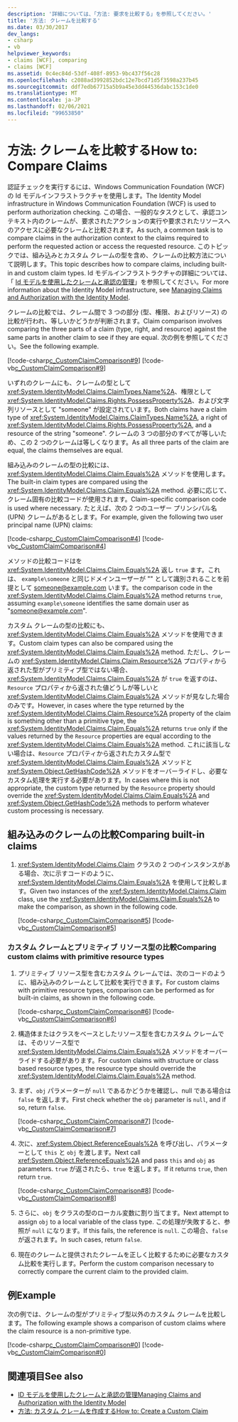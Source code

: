 ```yaml
---
description: '詳細については、「方法: 要求を比較する」を参照してください。'
title: '方法: クレームを比較する'
ms.date: 03/30/2017
dev_langs:
- csharp
- vb
helpviewer_keywords:
- claims [WCF], comparing
- claims [WCF]
ms.assetid: 0c4ec84d-53df-408f-8953-9bc437f56c28
ms.openlocfilehash: c2088ad3992852bdc12e7bcd71d5f3598a237b45
ms.sourcegitcommit: ddf7edb67715a5b9a45e3dd44536dabc153c1de0
ms.translationtype: MT
ms.contentlocale: ja-JP
ms.lasthandoff: 02/06/2021
ms.locfileid: "99653850"
---
```

# <a name="how-to-compare-claims"></a><span data-ttu-id="de715-103">方法: クレームを比較する</span><span class="sxs-lookup"><span data-stu-id="de715-103">How to: Compare Claims</span></span>

<span data-ttu-id="de715-104">認証チェックを実行するには、Windows Communication Foundation (WCF) の Id モデルインフラストラクチャを使用します。</span><span class="sxs-lookup"><span data-stu-id="de715-104">The Identity Model infrastructure in Windows Communication Foundation (WCF) is used to perform authorization checking.</span></span> <span data-ttu-id="de715-105">この場合、一般的なタスクとして、承認コンテキスト内のクレームが、要求されたアクションの実行や要求されたリソースへのアクセスに必要なクレームと比較されます。</span><span class="sxs-lookup"><span data-stu-id="de715-105">As such, a common task is to compare claims in the authorization context to the claims required to perform the requested action or access the requested resource.</span></span> <span data-ttu-id="de715-106">このトピックでは、組み込みとカスタム クレームの型を含め、クレームの比較方法について説明します。</span><span class="sxs-lookup"><span data-stu-id="de715-106">This topic describes how to compare claims, including built-in and custom claim types.</span></span> <span data-ttu-id="de715-107">Id モデルインフラストラクチャの詳細については、「 [Id モデルを使用したクレームと承認の管理](../feature-details/managing-claims-and-authorization-with-the-identity-model.md)」を参照してください。</span><span class="sxs-lookup"><span data-stu-id="de715-107">For more information about the Identity Model infrastructure, see [Managing Claims and Authorization with the Identity Model](../feature-details/managing-claims-and-authorization-with-the-identity-model.md).</span></span>

<span data-ttu-id="de715-108">クレームの比較では、クレーム間で 3 つの部分 (型、権限、およびリソース) の比較が行われ、等しいかどうかが判断されます。</span><span class="sxs-lookup"><span data-stu-id="de715-108">Claim comparison involves comparing the three parts of a claim (type, right, and resource) against the same parts in another claim to see if they are equal.</span></span> <span data-ttu-id="de715-109">次の例を参照してください。</span><span class="sxs-lookup"><span data-stu-id="de715-109">See the following example.</span></span>

[!code-csharp[c_CustomClaimComparison#9](../../../../samples/snippets/csharp/VS_Snippets_CFX/c_customclaimcomparison/cs/c_customclaimcomparison.cs#9)]
[!code-vb[c_CustomClaimComparison#9](../../../../samples/snippets/visualbasic/VS_Snippets_CFX/c_customclaimcomparison/vb/source.vb#9)]

<span data-ttu-id="de715-110">いずれのクレームにも、クレームの型として <xref:System.IdentityModel.Claims.ClaimTypes.Name%2A>、権限として <xref:System.IdentityModel.Claims.Rights.PossessProperty%2A>、および文字列リソースとして "someone" が設定されています。</span><span class="sxs-lookup"><span data-stu-id="de715-110">Both claims have a claim type of <xref:System.IdentityModel.Claims.ClaimTypes.Name%2A>, a right of <xref:System.IdentityModel.Claims.Rights.PossessProperty%2A>, and a resource of the string "someone".</span></span> <span data-ttu-id="de715-111">クレームの 3 つの部分のすべてが等しいため、この 2 つのクレームは等しくなります。</span><span class="sxs-lookup"><span data-stu-id="de715-111">As all three parts of the claim are equal, the claims themselves are equal.</span></span>

<span data-ttu-id="de715-112">組み込みのクレームの型の比較には、<xref:System.IdentityModel.Claims.Claim.Equals%2A> メソッドを使用します。</span><span class="sxs-lookup"><span data-stu-id="de715-112">The built-in claim types are compared using the <xref:System.IdentityModel.Claims.Claim.Equals%2A> method.</span></span> <span data-ttu-id="de715-113">必要に応じて、クレーム固有の比較コードが使用されます。</span><span class="sxs-lookup"><span data-stu-id="de715-113">Claim-specific comparison code is used where necessary.</span></span> <span data-ttu-id="de715-114">たとえば、次の 2 つのユーザー プリンシパル名 (UPN) クレームがあるとします。</span><span class="sxs-lookup"><span data-stu-id="de715-114">For example, given the following two user principal name (UPN) claims:</span></span>

[!code-csharp[c_CustomClaimComparison#4](../../../../samples/snippets/csharp/VS_Snippets_CFX/c_customclaimcomparison/cs/c_customclaimcomparison.cs#4)]
[!code-vb[c_CustomClaimComparison#4](../../../../samples/snippets/visualbasic/VS_Snippets_CFX/c_customclaimcomparison/vb/source.vb#4)]

<span data-ttu-id="de715-115">メソッドの比較コードはを <xref:System.IdentityModel.Claims.Claim.Equals%2A> 返し `true` ます。これは、 `example\someone` と同じドメインユーザーが "" として識別されることを前提として someone@example.com います。</span><span class="sxs-lookup"><span data-stu-id="de715-115">the comparison code in the <xref:System.IdentityModel.Claims.Claim.Equals%2A> method returns `true`, assuming `example\someone` identifies the same domain user as "someone@example.com".</span></span>

<span data-ttu-id="de715-116">カスタム クレームの型の比較にも、<xref:System.IdentityModel.Claims.Claim.Equals%2A> メソッドを使用できます。</span><span class="sxs-lookup"><span data-stu-id="de715-116">Custom claim types can also be compared using the <xref:System.IdentityModel.Claims.Claim.Equals%2A> method.</span></span> <span data-ttu-id="de715-117">ただし、クレームの <xref:System.IdentityModel.Claims.Claim.Resource%2A> プロパティから返された型がプリミティブ型ではない場合、<xref:System.IdentityModel.Claims.Claim.Equals%2A> が `true` を返すのは、`Resource` プロパティから返された値どうしが等しいと <xref:System.IdentityModel.Claims.Claim.Equals%2A> メソッドが見なした場合のみです。</span><span class="sxs-lookup"><span data-stu-id="de715-117">However, in cases where the type returned by the <xref:System.IdentityModel.Claims.Claim.Resource%2A> property of the claim is something other than a primitive type, the <xref:System.IdentityModel.Claims.Claim.Equals%2A> returns `true` only if the values returned by the `Resource` properties are equal according to the <xref:System.IdentityModel.Claims.Claim.Equals%2A> method.</span></span> <span data-ttu-id="de715-118">これに該当しない場合は、`Resource` プロパティから返されたカスタム型で <xref:System.IdentityModel.Claims.Claim.Equals%2A> メソッドと <xref:System.Object.GetHashCode%2A> メソッドをオーバーライドし、必要なカスタム処理を実行する必要があります。</span><span class="sxs-lookup"><span data-stu-id="de715-118">In cases where this is not appropriate, the custom type returned by the `Resource` property should override the <xref:System.IdentityModel.Claims.Claim.Equals%2A> and <xref:System.Object.GetHashCode%2A> methods to perform whatever custom processing is necessary.</span></span>

## <a name="comparing-built-in-claims"></a><span data-ttu-id="de715-119">組み込みのクレームの比較</span><span class="sxs-lookup"><span data-stu-id="de715-119">Comparing built-in claims</span></span>

1. <span data-ttu-id="de715-120"><xref:System.IdentityModel.Claims.Claim> クラスの 2 つのインスタンスがある場合、次に示すコードのように、<xref:System.IdentityModel.Claims.Claim.Equals%2A> を使用して比較します。</span><span class="sxs-lookup"><span data-stu-id="de715-120">Given two instances of the <xref:System.IdentityModel.Claims.Claim> class, use the <xref:System.IdentityModel.Claims.Claim.Equals%2A> to make the comparison, as shown in the following code.</span></span>

     [!code-csharp[c_CustomClaimComparison#5](../../../../samples/snippets/csharp/VS_Snippets_CFX/c_customclaimcomparison/cs/c_customclaimcomparison.cs#5)]
     [!code-vb[c_CustomClaimComparison#5](../../../../samples/snippets/visualbasic/VS_Snippets_CFX/c_customclaimcomparison/vb/source.vb#5)]

### <a name="comparing-custom-claims-with-primitive-resource-types"></a><span data-ttu-id="de715-121">カスタム クレームとプリミティブ リソース型の比較</span><span class="sxs-lookup"><span data-stu-id="de715-121">Comparing custom claims with primitive resource types</span></span>

1. <span data-ttu-id="de715-122">プリミティブ リソース型を含むカスタム クレームでは、次のコードのように、組み込みのクレームとして比較を実行できます。</span><span class="sxs-lookup"><span data-stu-id="de715-122">For custom claims with primitive resource types, comparison can be performed as for built-in claims, as shown in the following code.</span></span>

     [!code-csharp[c_CustomClaimComparison#6](../../../../samples/snippets/csharp/VS_Snippets_CFX/c_customclaimcomparison/cs/c_customclaimcomparison.cs#6)]
     [!code-vb[c_CustomClaimComparison#6](../../../../samples/snippets/visualbasic/VS_Snippets_CFX/c_customclaimcomparison/vb/source.vb#6)]

2. <span data-ttu-id="de715-123">構造体またはクラスをベースとしたリソース型を含むカスタム クレームでは、そのリソース型で <xref:System.IdentityModel.Claims.Claim.Equals%2A> メソッドをオーバーライドする必要があります。</span><span class="sxs-lookup"><span data-stu-id="de715-123">For custom claims with structure or class based resource types, the resource type should override the <xref:System.IdentityModel.Claims.Claim.Equals%2A> method.</span></span>

3. <span data-ttu-id="de715-124">まず、`obj` パラメーターが `null` であるかどうかを確認し、null である場合は `false` を返します。</span><span class="sxs-lookup"><span data-stu-id="de715-124">First check whether the `obj` parameter is `null`, and if so, return `false`.</span></span>

     [!code-csharp[c_CustomClaimComparison#7](../../../../samples/snippets/csharp/VS_Snippets_CFX/c_customclaimcomparison/cs/c_customclaimcomparison.cs#7)]
     [!code-vb[c_CustomClaimComparison#7](../../../../samples/snippets/visualbasic/VS_Snippets_CFX/c_customclaimcomparison/vb/source.vb#7)]

4. <span data-ttu-id="de715-125">次に、<xref:System.Object.ReferenceEquals%2A> を呼び出し、パラメーターとして `this` と `obj` を渡します。</span><span class="sxs-lookup"><span data-stu-id="de715-125">Next call <xref:System.Object.ReferenceEquals%2A> and pass `this` and `obj` as parameters.</span></span> <span data-ttu-id="de715-126">`true` が返されたら、`true` を返します。</span><span class="sxs-lookup"><span data-stu-id="de715-126">If it returns `true`, then return `true`.</span></span>

     [!code-csharp[c_CustomClaimComparison#8](../../../../samples/snippets/csharp/VS_Snippets_CFX/c_customclaimcomparison/cs/c_customclaimcomparison.cs#8)]
     [!code-vb[c_CustomClaimComparison#8](../../../../samples/snippets/visualbasic/VS_Snippets_CFX/c_customclaimcomparison/vb/source.vb#8)]

5. <span data-ttu-id="de715-127">さらに、`obj` をクラスの型のローカル変数に割り当てます。</span><span class="sxs-lookup"><span data-stu-id="de715-127">Next attempt to assign `obj` to a local variable of the class type.</span></span> <span data-ttu-id="de715-128">この処理が失敗すると、参照が `null` になります。</span><span class="sxs-lookup"><span data-stu-id="de715-128">If this fails, the reference is `null`.</span></span> <span data-ttu-id="de715-129">この場合、`false` が返されます。</span><span class="sxs-lookup"><span data-stu-id="de715-129">In such cases, return `false`.</span></span>

6. <span data-ttu-id="de715-130">現在のクレームと提供されたクレームを正しく比較するために必要なカスタム比較を実行します。</span><span class="sxs-lookup"><span data-stu-id="de715-130">Perform the custom comparison necessary to correctly compare the current claim to the provided claim.</span></span>

## <a name="example"></a><span data-ttu-id="de715-131">例</span><span class="sxs-lookup"><span data-stu-id="de715-131">Example</span></span>

<span data-ttu-id="de715-132">次の例では、クレームの型がプリミティブ型以外のカスタム クレームを比較します。</span><span class="sxs-lookup"><span data-stu-id="de715-132">The following example shows a comparison of custom claims where the claim resource is a non-primitive type.</span></span>

[!code-csharp[c_CustomClaimComparison#0](../../../../samples/snippets/csharp/VS_Snippets_CFX/c_customclaimcomparison/cs/c_customclaimcomparison.cs#0)]
[!code-vb[c_CustomClaimComparison#0](../../../../samples/snippets/visualbasic/VS_Snippets_CFX/c_customclaimcomparison/vb/source.vb#0)]

## <a name="see-also"></a><span data-ttu-id="de715-133">関連項目</span><span class="sxs-lookup"><span data-stu-id="de715-133">See also</span></span>

- [<span data-ttu-id="de715-134">ID モデルを使用したクレームと承認の管理</span><span class="sxs-lookup"><span data-stu-id="de715-134">Managing Claims and Authorization with the Identity Model</span></span>](../feature-details/managing-claims-and-authorization-with-the-identity-model.md)
- [<span data-ttu-id="de715-135">方法: カスタム クレームを作成する</span><span class="sxs-lookup"><span data-stu-id="de715-135">How to: Create a Custom Claim</span></span>](how-to-create-a-custom-claim.md)
